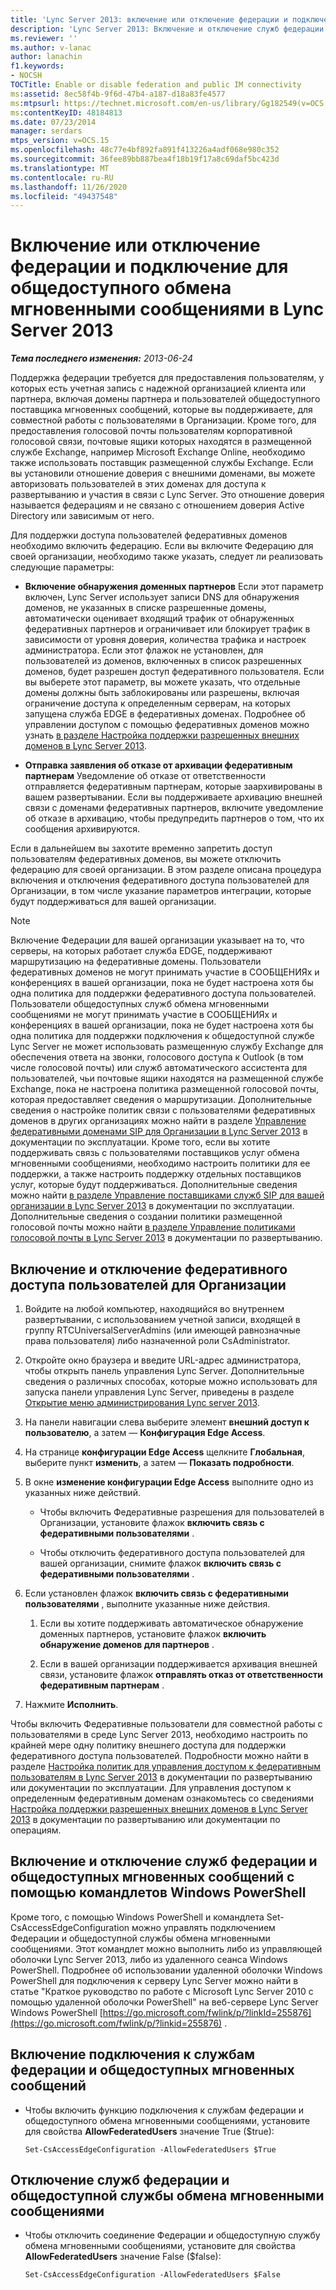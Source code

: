 ```yaml
---
title: 'Lync Server 2013: включение или отключение федерации и подключение для общедоступного обмена мгновенными сообщениями'
description: 'Lync Server 2013: Включение и отключение служб федерации и общедоступной службы обмена мгновенными сообщениями.'
ms.reviewer: ''
ms.author: v-lanac
author: lanachin
f1.keywords:
- NOCSH
TOCTitle: Enable or disable federation and public IM connectivity
ms:assetid: 8ec58f4b-9f6d-47b4-a187-d18a83fe4577
ms:mtpsurl: https://technet.microsoft.com/en-us/library/Gg182549(v=OCS.15)
ms:contentKeyID: 48184813
ms.date: 07/23/2014
manager: serdars
mtps_version: v=OCS.15
ms.openlocfilehash: 48c77e4bf892fa891f413226a4adf068e980c352
ms.sourcegitcommit: 36fee89bb887bea4f18b19f17a8c69daf5bc423d
ms.translationtype: MT
ms.contentlocale: ru-RU
ms.lasthandoff: 11/26/2020
ms.locfileid: "49437548"
---
```

# <a name="enable-or-disable-federation-and-public-im-connectivity-in-lync-server-2013"></a>Включение или отключение федерации и подключение для общедоступного обмена мгновенными сообщениями в Lync Server 2013

<div data-xmlns="http://www.w3.org/1999/xhtml">

<div class="topic" data-xmlns="http://www.w3.org/1999/xhtml" data-msxsl="urn:schemas-microsoft-com:xslt" data-cs="https://msdn.microsoft.com/">

<div data-asp="https://msdn2.microsoft.com/asp">



</div>

<div id="mainSection">

<div id="mainBody">

<span> </span>

_**Тема последнего изменения:** 2013-06-24_

Поддержка федерации требуется для предоставления пользователям, у которых есть учетная запись с надежной организацией клиента или партнера, включая домены партнера и пользователей общедоступного поставщика мгновенных сообщений, которые вы поддерживаете, для совместной работы с пользователями в Организации. Кроме того, для предоставления голосовой почты пользователям корпоративной голосовой связи, почтовые ящики которых находятся в размещенной службе Exchange, например Microsoft Exchange Online, необходимо также использовать поставщик размещенной службы Exchange. Если вы установили отношение доверия с внешними доменами, вы можете авторизовать пользователей в этих доменах для доступа к развертыванию и участия в связи с Lync Server. Это отношение доверия называется федерациям и не связано с отношением доверия Active Directory или зависимым от него.

Для поддержки доступа пользователей федеративных доменов необходимо включить федерацию. Если вы включите Федерацию для своей организации, необходимо также указать, следует ли реализовать следующие параметры:

  - **Включение обнаружения доменных партнеров**   Если этот параметр включен, Lync Server использует записи DNS для обнаружения доменов, не указанных в списке разрешенные домены, автоматически оценивает входящий трафик от обнаруженных федеративных партнеров и ограничивает или блокирует трафик в зависимости от уровня доверия, количества трафика и настроек администратора. Если этот флажок не установлен, для пользователей из доменов, включенных в список разрешенных доменов, будет разрешен доступ федеративного пользователя. Если вы выберете этот параметр, вы можете указать, что отдельные домены должны быть заблокированы или разрешены, включая ограничение доступа к определенным серверам, на которых запущена служба EDGE в федеративных доменах. Подробнее об управлении доступом с помощью федеративных доменов можно узнать [в разделе Настройка поддержки разрешенных внешних доменов в Lync Server 2013](lync-server-2013-configure-support-for-allowed-external-domains.md).

  - **Отправка заявления об отказе от архивации федеративным партнерам**    Уведомление об отказе от ответственности отправляется федеративным партнерам, которые заархивированы в вашем развертывании. Если вы поддерживаете архивацию внешней связи с доменами федеративных партнеров, включите уведомление об отказе в архивацию, чтобы предупредить партнеров о том, что их сообщения архивируются.

Если в дальнейшем вы захотите временно запретить доступ пользователям федеративных доменов, вы можете отключить федерацию для своей организации. В этом разделе описана процедура включения и отключения федеративного доступа пользователей для Организации, в том числе указание параметров интеграции, которые будут поддерживаться для вашей организации.

<div>


> [!NOTE]  
> Включение Федерации для вашей организации указывает на то, что серверы, на которых работает служба EDGE, поддерживают маршрутизацию на федеративные домены. Пользователи федеративных доменов не могут принимать участие в СООБЩЕНИЯх и конференциях в вашей организации, пока не будет настроена хотя бы одна политика для поддержки федеративного доступа пользователей. Пользователи общедоступных служб обмена мгновенными сообщениями не могут принимать участие в СООБЩЕНИЯх и конференциях в вашей организации, пока не будет настроена хотя бы одна политика для поддержки подключения к общедоступной службе Lync Server не может использовать размещенную службу Exchange для обеспечения ответа на звонки, голосового доступа к Outlook (в том числе голосовой почты) или служб автоматического ассистента для пользователей, чьи почтовые ящики находятся на размещенной службе Exchange, пока не настроена политика размещенной голосовой почты, которая предоставляет сведения о маршрутизации. Дополнительные сведения о настройке политик связи с пользователями федеративных доменов в других организациях можно найти в разделе <A href="lync-server-2013-manage-sip-federated-domains-for-your-organization.md">Управление федеративными доменами SIP для Организации в Lync Server 2013</A> в документации по эксплуатации. Кроме того, если вы хотите поддерживать связь с пользователями поставщиков услуг обмена мгновенными сообщениями, необходимо настроить политики для ее поддержки, а также настроить поддержку отдельных поставщиков услуг, которые будут поддерживаться. Дополнительные сведения можно найти <A href="lync-server-2013-manage-sip-federated-providers-for-your-organization.md">в разделе Управление поставщиками служб SIP для вашей организации в Lync Server 2013</A> в документации по эксплуатации. Дополнительные сведения о создании политики размещенной голосовой почты можно найти <A href="lync-server-2013-manage-hosted-voice-mail-policies.md">в разделе Управление политиками голосовой почты в Lync Server 2013</A> в документации по развертыванию.



</div>

<div>

## <a name="to-enable-or-disable-federated-user-access-for-your-organization"></a>Включение и отключение федеративного доступа пользователей для Организации

1.  Войдите на любой компьютер, находящийся во внутреннем развертывании, с использованием учетной записи, входящей в группу RTCUniversalServerAdmins (или имеющей равнозначные права пользователя) либо назначенной роли CsAdministrator.

2.  Откройте окно браузера и введите URL-адрес администратора, чтобы открыть панель управления Lync Server. Дополнительные сведения о различных способах, которые можно использовать для запуска панели управления Lync Server, приведены в разделе [Открытие меню администрирования Lync server 2013](lync-server-2013-open-lync-server-administrative-tools.md).

3.  На панели навигации слева выберите элемент **внешний доступ к пользователю**, а затем — **Конфигурация Edge Access**.

4.  На странице **конфигурации Edge Access** щелкните **Глобальная**, выберите пункт **изменить**, а затем — **Показать подробности**.

5.  В окне **изменение конфигурации Edge Access** выполните одно из указанных ниже действий.
    
      - Чтобы включить Федеративные разрешения для пользователей в Организации, установите флажок **включить связь с федеративными пользователями** .
    
      - Чтобы отключить федеративного доступа пользователей для вашей организации, снимите флажок **включить связь с федеративными пользователями** .

6.  Если установлен флажок **включить связь с федеративными пользователями** , выполните указанные ниже действия.
    
    1.  Если вы хотите поддерживать автоматическое обнаружение доменных партнеров, установите флажок **включить обнаружение доменов для партнеров** .
    
    2.  Если в вашей организации поддерживается архивация внешней связи, установите флажок **отправлять отказ от ответственности федеративным партнерам** .

7.  Нажмите **Исполнить**.

Чтобы включить Федеративные пользователи для совместной работы с пользователями в среде Lync Server 2013, необходимо настроить по крайней мере одну политику внешнего доступа для поддержки федеративного доступа пользователей. Подробности можно найти в разделе [Настройка политик для управления доступом к федеративным пользователям в Lync Server 2013](lync-server-2013-configure-policies-to-control-federated-user-access.md) в документации по развертыванию или документации по эксплуатации. Для управления доступом к определенным федеративным доменам ознакомьтесь со сведениями [Настройка поддержки разрешенных внешних доменов в Lync Server 2013](lync-server-2013-configure-support-for-allowed-external-domains.md) в документации по развертыванию или документации по операциям.

</div>

<div>

## <a name="enabling-or-disabling-federation-and-public-im-connectivity-by-using-windows-powershell-cmdlets"></a>Включение и отключение служб федерации и общедоступных мгновенных сообщений с помощью командлетов Windows PowerShell

Кроме того, с помощью Windows PowerShell и командлета Set-CsAccessEdgeConfiguration можно управлять подключением Федерации и общедоступной службы обмена мгновенными сообщениями. Этот командлет можно выполнить либо из управляющей оболочки Lync Server 2013, либо из удаленного сеанса Windows PowerShell. Подробнее об использовании удаленной оболочки Windows PowerShell для подключения к серверу Lync Server можно найти в статье "Краткое руководство по работе с Microsoft Lync Server 2010 с помощью удаленной оболочки PowerShell" на веб-сервере Lync Server Windows PowerShell [https://go.microsoft.com/fwlink/p/?linkId=255876](https://go.microsoft.com/fwlink/p/?linkid=255876) .

<div>

## <a name="to-enable-federation-and-public-im-connectivity"></a>Включение подключения к службам федерации и общедоступных мгновенных сообщений

  - Чтобы включить функцию подключения к службам федерации и общедоступного обмена мгновенными сообщениями, установите для свойства **AllowFederatedUsers** значение True ($true):
    
        Set-CsAccessEdgeConfiguration -AllowFederatedUsers $True

</div>

<div>

## <a name="to-disable-federation-and-public-im-connectivity"></a>Отключение служб федерации и общедоступной службы обмена мгновенными сообщениями

  - Чтобы отключить соединение Федерации и общедоступную службу обмена мгновенными сообщениями, установите для свойства **AllowFederatedUsers** значение False ($false):
    
        Set-CsAccessEdgeConfiguration -AllowFederatedUsers $False

</div>

</div>

</div>

<span> </span>

</div>

</div>

</div>

